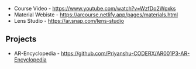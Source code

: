 * Course Video - https://www.youtube.com/watch?v=WzfDo2Wpxks
* Material Webiste - https://arcourse.netlify.app/pages/materials.html
* Lens Studio - https://ar.snap.com/lens-studio
## Projects
* AR-Encyclopedia - https://github.com/Priyanshu-CODERX/AR001P3-AR-Encyclopedia
